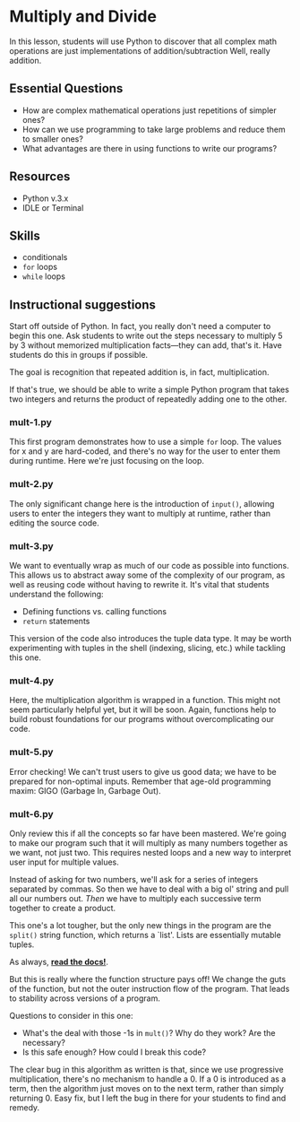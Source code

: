 # Multiply and Divide
In this lesson, students will use Python to discover that all complex math operations are just implementations of addition/subtraction Well, really addition.

## Essential Questions
* How are complex mathematical operations just repetitions of simpler ones?
* How can we use programming to take large problems and reduce them to smaller ones?
* What advantages are there in using functions to write our programs?

## Resources
* Python v.3.x
* IDLE or Terminal

## Skills
* conditionals
* `for` loops
* `while` loops

## Instructional suggestions
Start off outside of Python. In fact, you really don't need a computer to begin
this one. Ask students to write out the steps necessary to multiply 5 by 3
without memorized multiplication facts—they can add, that's it. Have students
do this in groups if possible.

The goal is recognition that repeated addition is, in fact, multiplication.

If that's true, we should be able to write a simple Python program that takes
two integers and returns the product of repeatedly adding one to the other.

### mult-1.py
This first program demonstrates how to use a simple `for` loop.
The values for x and y are hard-coded, and there's no way for the user to
enter them during runtime. Here we're just focusing on the loop.

### mult-2.py
The only significant change here is the introduction of `input()`, allowing users
to enter the integers they want to multiply at runtime, rather than editing the
source code.

### mult-3.py
We want to eventually wrap as much of our code as possible into functions.
This allows us to abstract away some of the complexity of our program, as well
as reusing code without having to rewrite it. It's vital that students understand
the following:

* Defining functions vs. calling functions
* `return` statements

This version of the code also introduces the tuple data type. It may be
worth experimenting with tuples in the shell (indexing, slicing, etc.)
while tackling this one.

### mult-4.py
Here, the multiplication algorithm is wrapped in a function. This might not
seem particularly helpful yet, but it will be soon. Again, functions help to build
robust foundations for our programs without overcomplicating our code.

### mult-5.py
Error checking! We can't trust users to give us good data; we have to be prepared
for non-optimal inputs. Remember that age-old programming maxim: GIGO (Garbage
In, Garbage Out).

### mult-6.py
Only review this if all the concepts so far have been mastered. We're going to
make our program such that it will multiply as many numbers together as we want,
not just two. This requires nested loops and a new way to interpret user input for
multiple values.

Instead of asking for two numbers, we'll ask for a series of integers separated
by commas. So then we have to deal with a big ol' string and pull all our numbers
out. *Then* we have to multiply each successive term together to create a product.

This one's a lot tougher, but the only new things in the program are the `split()`
string function, which returns a `list'. Lists are essentially mutable tuples.

As always, [**read the docs!**](http://docs.python.org).

But this is really where the function structure pays off! We change the guts of
the function, but not the outer instruction flow of the program. That leads to
stability across versions of a program.

Questions to consider in this one:

* What's the deal with those -1s in `mult()`? Why do they work? Are the necessary?
* Is this safe enough? How could I break this code?

The clear bug in this algorithm as written is that, since we use progressive multiplication,
there's no mechanism to handle a 0. If a 0 is introduced as a term, then the algorithm
just moves on to the next term, rather than simply returning 0. Easy fix, but I
left the bug in there for your students to find and remedy.
